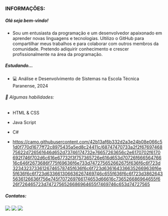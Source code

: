 <h3>INFORMAÇÕES:</h3>

##### Olá seja bem-vindo!

- Sou um entusiasta da programação e um desenvolvedor apaixonado em aprender novas linguagens e tecnologias. Ultilizo o GitHub para compartilhar meus trabalhos e para colaborar com outros membros da comunidade. Pretendo adiquirir conhecimento e crescer profissionalmente na área da programação.

##### Estudando...

- 💻 Análise e Desenvolvimento de Sistemas na Escola Técnica Paranense, 2024

###### 🚀 Algumas habilidades: 

- HTML & CSS
- Java Script
- C#

- https://camo.githubusercontent.com/42b13af6b332d2a3e24b08e066c51d0f770d1677ff72c8975435a5ed8c24411c/68747470733a2f2f6769746875622d726561646d652d73746174732e76657263656c2e6170702f6170692f746f702d6c616e67732f3f757365726e616d653d70726f66656476616c646f2673686f775f69636f6e733d747275652662675f636f6c6f723d32343237336126746578745f636f6c6f723d6361643366352669636f6e5f636f6c6f723d633661306636267469746c655f636f6c6f723d38626435636126636f756e745f707269766174653d66616c736526686964655f626f726465723d7472756526686964655f7469746c653d74727565

##### Contatos:

<div>
<a href="https://www.instagram.com/arthurvitorgtr/" target="_blank"><img src="https://img.shields.io/badge/-Instagram-%23E4405F?style=for-the-badge&logo=instagram&logoColor=white" target="_blank"></a>
<a href = "mailto:arhturvitorsilvio@gmail.com"><img src="https://img.shields.io/badge/Gmail-D14836?style=for-the-badge&logo=gmail&logoColor=white" target="_blank"></a>
<a href="https://www.linkedin.com/in/arthur-vitor-silvio-356084245/" target="_blank"><img src="https://img.shields.io/badge/-LinkedIn-%230077B5?style=for-the-badge&logo=linkedin&logoColor=white" target="_blank"></a>   
</div> 


